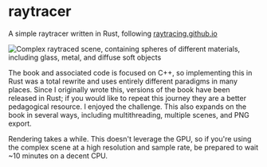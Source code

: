 # raytracer
A simple raytracer written in Rust, following [raytracing.github.io](https://raytracing.github.io)

![Complex raytraced scene, containing spheres of different materials, including glass, metal, and diffuse soft objects](https://pbs.twimg.com/media/E1-Sp5kVEAERqXR?format=jpg&name=large)

The book and associated code is focused on C++, so implementing this in Rust was a total rewrite and uses entirely different paradigms in many places.
Since I originally wrote this, versions of the book have been released in Rust; if you would like to repeat this journey they are a better pedagogical resource.
I enjoyed the challenge. This also expands on the book in several ways, including multithreading, multiple scenes, and PNG export.

Rendering takes a while. 
This doesn't leverage the GPU, so if you're using the complex scene at a high resolution and sample rate, be prepared to wait ~10 minutes on a decent CPU.
